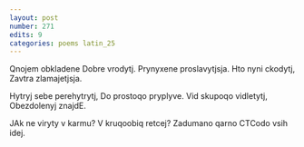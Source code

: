 ```yaml
---
layout: post
number: 271
edits: 9
categories: poems latin_25
---
```


Qnojem obkladene
Dobre vrodytj. 
Prynyxene proslavytjsja.
Hto nyni ckodytj,
Zavtra zlamajetjsja.

Hytryj sebe perehytrytj, 
Do prostoqo pryplyve.
Vid skupoqo vidletytj, 
Obezdolenyj znajdE. 

JAk ne viryty v karmu? 
V kruqoobiq retcej? 
Zadumano qarno
CTCodo vsih idej.
